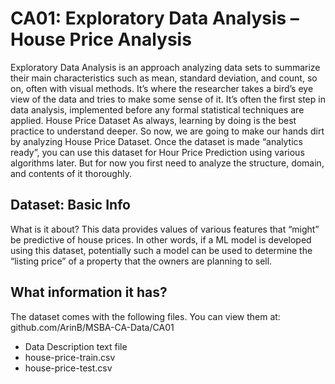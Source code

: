 # CA01: Exploratory Data Analysis – House Price Analysis
Exploratory Data Analysis is an approach analyzing data sets to summarize their main
characteristics such as mean, standard deviation, and count, so on, often with visual
methods. It’s where the researcher takes a bird’s eye view of the data and tries to make
some sense of it. It’s often the first step in data analysis, implemented before any formal
statistical techniques are applied.
House Price Dataset
As always, learning by doing is the best practice to understand deeper. So now, we are
going to make our hands dirt by analyzing House Price Dataset.
Once the dataset is made “analytics ready”, you can use this dataset for Hour Price
Prediction using various algorithms later. But for now you first need to analyze the
structure, domain, and contents of it thoroughly.
## Dataset: Basic Info
What is it about?
This data provides values of various features that “might” be predictive of house prices.
In other words, if a ML model is developed using this dataset, potentially such a model
can be used to determine the “listing price” of a property that the owners are planning to
sell.
## What information it has?
The dataset comes with the following files. You can view them at:
github.com/ArinB/MSBA-CA-Data/CA01
- Data Description text file
- house-price-train.csv
- house-price-test.csv



